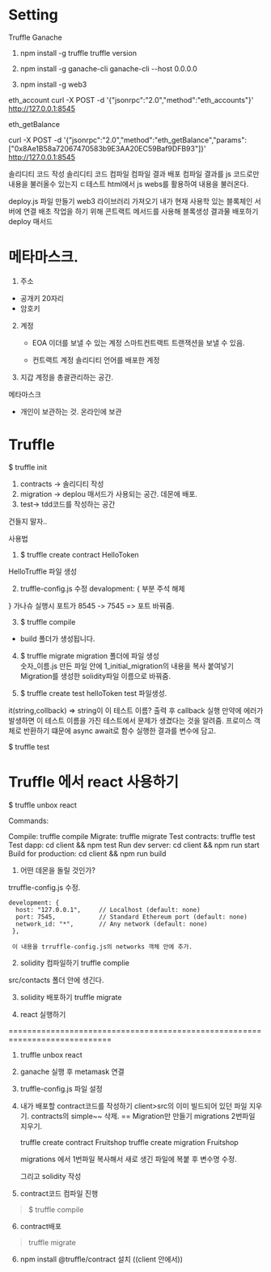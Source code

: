 # Setting

Truffle
Ganache 

1. npm install -g truffle
   truffle version

2. npm install -g ganache-cli
   ganache-cli --host 0.0.0.0

3. npm install -g web3 


eth_account
curl -X POST -d '{"jsonrpc":"2.0","method":"eth_accounts"}' http://127.0.0.1:8545


eth_getBalance

curl -X POST -d '{"jsonrpc":"2.0","method":"eth_getBalance","params":["0x8Ae1B58a72067470583b9E3AA20EC59Baf9DFB93"]}' http://127.0.0.1:8545







솔리디티 코드 작성 
솔리디티 코드 컴파일
컴파일 결과 배포
컴파일 결과를 js 코드로만 내용을 불러올수 있는지 ㄷ테스트 
html에서 js webs를 활용하여 내용을 불러온다. 

deploy.js 파일 만들기 
web3 라이브러리 가져오기
내가 현재 사용학 있는 블록체인 서버에 연결 
배초 작업을 하기 위해 콘트랙트 메서드를 사용해 블록생성
결과물 배포하기 deploy 매서드





# 메타마스크. 

1. 주소 
- 공개키 20자리 
- 암호키 

2. 계정
   - EOA 
      이더를 보낼 수 있는 계정
      스마트컨트랙트 트랜잭션을 보낼 수 있음. 

   - 컨트랙트 계정
       솔리디티 언어를 배포한 계정

 3. 지갑
 계정을 총괄관리하는 공간. 


메타마스크
- 개인이 보관하는 것. 온라인에 보관 


# Truffle

$ truffle init

1. contracts -> 솔리디티 작성 
2. migration -> deplou 매서드가 사용되는 공간. 데몬에 배포. 
3. test-> tdd코드를 작성하는 공간 

건들지 말자.. 

사용법
 1. $ truffle create contract HelloToken

 HelloTruffle 파일 생성 

 2. truffle-config.js 수정 
 devalopment: { 부분 주석 해제
   
 }
가나슈 실행시 포트가 8545 -> 7545  => 포트 바꿔줌. 


3. $ truffle compile 
- build 폴더가 생성됩니다. 


4. $ truffle migrate 
migration 폴더에 파일 생성  
숫자_이름.js 
만든 파일 안에 1_initial_migration의 내용을 복사 붙여넣기 
Migration를 생성한 solidity파일 이름으로 바꿔줌. 


5. $ truffle create test helloToken
 test 파일생성. 

 it(string,collback) => string이 이 테스트 이름?  출력 후 callback 실행 
 만약에 에러가 발생하면 이 테스트 이름을 가진 테스트에서 문제가 생겼다는 것을 알려줌. 
 프로미스 객체로 반환하기 떄문에 async 
 await로 함수 실행한 결과를 변수에 담고.


 $ truffle test 



# Truffle 에서 react 사용하기

$ truffle unbox react

Commands:

  Compile:              truffle compile
  Migrate:              truffle migrate
  Test contracts:       truffle test
  Test dapp:            cd client && npm test
  Run dev server:       cd client && npm run start
  Build for production: cd client && npm run build


1. 어떤 데몬을 돌릴 것인가? 

trruffle-config.js 수정. 

    development: {
      host: "127.0.0.1",     // Localhost (default: none)
      port: 7545,            // Standard Ethereum port (default: none)
      network_id: "*",       // Any network (default: none)
     },

     이 내용을 trruffle-config.js의 networks 객체 안에 추가. 

2. solidity 컴파일하기 
truffle complie 

src/contacts 폴더 안에 생긴다. 


3. solidity 배포하기 
truffle migrate

4. react 실행하기





============================================================================

1. truffle unbox react 
2. ganache 실행 후 metamask 연결 
3. truffle-config.js 파일 설정 

4. 내가 배포할 contract코드를 작성하기
   client>src의 이미 빌드되어 있던 파일 지우기. 
   contracts의 simple~~  삭제. == Migration만 만들기 
   migrations 2번파일 지우기.

   truffle create contract Fruitshop
   truffle create migration Fruitshop

   migrations 에서 1번파일 복사해서 새로 생긴 파일에 복붙 후 변수명 수정. 

   그리고 solidity 작성 



5. contract코드 컴파일 진행 
> $ truffle compile 

6. contract배포
> truffle migrate 


6. npm install @truffle/contract 설치  ((client 안에서)) 


